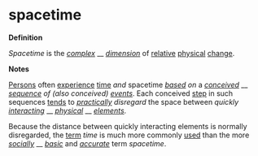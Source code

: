 # spacetime

**Definition**

_Spacetime_ is the [_complex_](https://github.com/gcassel/Modular-Organization-Terminology/blob/master/terms/complex.md) __ [_dimension_](https://github.com/gcassel/Modular-Organization-Terminology/blob/master/terms/dimension.md) of [relative](https://github.com/gcassel/Modular-Organization-Terminology/blob/master/terms/relate.md) [physical](https://github.com/gcassel/Modular-Organization-Terminology/blob/master/terms/physical.md) [change](https://github.com/gcassel/Modular-Organization-Terminology/blob/master/terms/change.md).

**Notes**

[Persons](https://github.com/gcassel/Modular-Organization-Terminology/blob/master/terms/person.md) often [experience](https://github.com/gcassel/Modular-Organization-Terminology/blob/master/terms/experience.md) [time](https://github.com/gcassel/Modular-Organization-Terminology/blob/master/terms/time.md) _and_ spacetime [_based_](https://github.com/gcassel/Modular-Organization-Terminology/blob/master/terms/base.md) _on_ a [_conceived_](https://github.com/gcassel/Modular-Organization-Terminology/blob/master/terms/concept.md) __ [_sequence_](https://github.com/gcassel/Modular-Organization-Terminology/blob/master/terms/sequence.md) _of (also conceived)_ [_events_](https://github.com/gcassel/Modular-Organization-Terminology/blob/master/terms/event.md). Each conceived [step](https://github.com/gcassel/Modular-Organization-Terminology/blob/master/terms/step.md) in such sequences [tends](https://github.com/gcassel/Modular-Organization-Terminology/blob/master/terms/tend.md) to [_practically_](https://github.com/gcassel/Modular-Organization-Terminology/blob/master/terms/practice.md) _disregard_ the space between _quickly_ [_interacting_](https://github.com/gcassel/Modular-Organization-Terminology/blob/master/terms/interaction.md) __ [_physical_](https://github.com/gcassel/Modular-Organization-Terminology/blob/master/terms/physical.md) __ [_elements_](https://github.com/gcassel/Modular-Organization-Terminology/blob/master/terms/element.md).

Because the distance between quickly interacting elements is normally disregarded, the [term](https://github.com/gcassel/Modular-Organization-Terminology/blob/master/terms/term.md) _time_ is much more commonly [used](https://github.com/gcassel/Modular-Organization-Terminology/blob/master/terms/use.md) than the more [_socially_](https://github.com/gcassel/Modular-Organization-Terminology/blob/master/terms/social.md) __ [_basic_](https://github.com/gcassel/Modular-Organization-Terminology/blob/master/terms/base.md) and [_accurate_](https://github.com/gcassel/Modular-Organization-Terminology/blob/master/terms/accurate.md) term _spacetime_.
